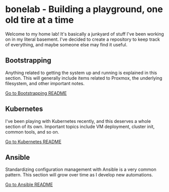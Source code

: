 # bonelab - Building a playground, one old tire at a time

Welcome to my home lab! It's basically a junkyard of stuff I've been working on in my literal basement. I've decided to create a repository to keep track of everything, and maybe someone else may find it useful.

## Bootstrapping

Anything related to getting the system up and running is explained in this section. This will generally include items related to Proxmox, the underlying filesystem, and other important notes.

[Go to Bootstrapping README](bootstrapping/README.md)

## Kubernetes

I've been playing with Kubernetes recently, and this deserves a whole section of its own. Important topics include VM deployment, cluster init, common tools, and so on.

[Go to Kubernetes README](kubernetes/README.md)

## Ansible

Standardizing configuration management with Ansible is a very common pattern. This section will grow over time as I develop new automations.

[Go to Ansible README](ansible/README.md)

